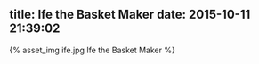 title: Ife the Basket Maker
date: 2015-10-11 21:39:02
---

{% asset_img ife.jpg Ife the Basket Maker %}
